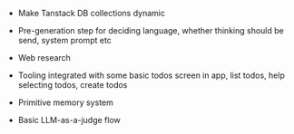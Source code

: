 - Make Tanstack DB collections dynamic

- Pre-generation step for deciding language, whether thinking should be send, system prompt etc
- Web research
- Tooling integrated with some basic todos screen in app, list todos, help selecting todos, create todos
- Primitive memory system
- Basic LLM-as-a-judge flow

